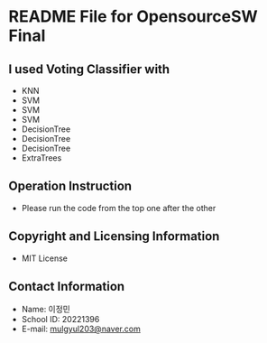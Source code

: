# README File for OpensourceSW Final
## I used Voting Classifier with
* KNN
* SVM
* SVM
* SVM
* DecisionTree
* DecisionTree
* DecisionTree
* ExtraTrees

## Operation Instruction
* Please run the code from the top one after the other

## Copyright and Licensing Information
* MIT License

## Contact Information
* Name: 이정민
* School ID: 20221396
* E-mail: mulgyul203@naver.com
